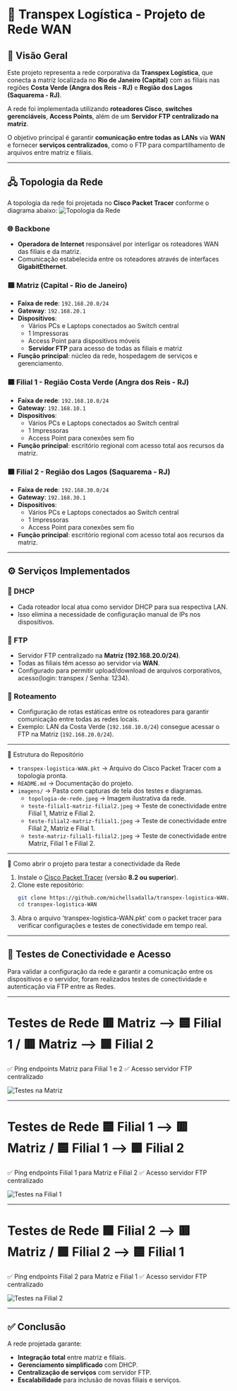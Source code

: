 # 🚛 Transpex Logística - Projeto de Rede WAN

## 📌 Visão Geral

Este projeto representa a rede corporativa da **Transpex Logística**, que conecta a matriz localizada no **Rio de Janeiro (Capital)** com as filiais nas regiões **Costa Verde (Angra dos Reis - RJ)** e **Região dos Lagos (Saquarema - RJ)**.  

A rede foi implementada utilizando **roteadores Cisco**, **switches gerenciáveis**, **Access Points**, além de um **Servidor FTP centralizado na matriz**.

O objetivo principal é garantir **comunicação entre todas as LANs** via **WAN** e fornecer **serviços centralizados**, como o FTP para compartilhamento de arquivos entre matriz e filiais.

---

## 🖧 Topologia da Rede

A topologia da rede foi projetada no **Cisco Packet Tracer** conforme o diagrama abaixo:
![Topologia da Rede](imagens/topologia-de-rede.jpeg)

### 🌐 Backbone

- **Operadora de Internet** responsável por interligar os roteadores WAN das filiais e da matriz.
- Comunicação estabelecida entre os roteadores através de interfaces **GigabitEthernet**.

### 🟥 Matriz (Capital - Rio de Janeiro)

- **Faixa de rede**: `192.168.20.0/24`
- **Gateway**: `192.168.20.1`
- **Dispositivos**:
  - Vários PCs e Laptops conectados ao Switch central
  - 1 Impressoras
  - Access Point para dispositivos móveis
  - **Servidor FTP** para acesso de todas as filiais e matriz
- **Função principal**: núcleo da rede, hospedagem de serviços e gerenciamento.

### 🟦 Filial 1 - Região Costa Verde (Angra dos Reis - RJ)

- **Faixa de rede**: `192.168.10.0/24`
- **Gateway**: `192.168.10.1`
- **Dispositivos**:
  - Vários PCs e Laptops conectados ao Switch central
  - 1 Impressoras
  - Access Point para conexões sem fio
- **Função principal**: escritório regional com acesso total aos recursos da matriz.

### 🟩 Filial 2 - Região dos Lagos (Saquarema - RJ)

- **Faixa de rede**: `192.168.30.0/24`
- **Gateway**: `192.168.30.1`
- **Dispositivos**:
  - Vários PCs e Laptops conectados ao Switch central
  - 1 Impressoras
  - Access Point para conexões sem fio
- **Função principal**: escritório regional com acesso total aos recursos da matriz.

---

## ⚙️ Serviços Implementados

### 🔹 DHCP

- Cada roteador local atua como servidor DHCP para sua respectiva LAN.
- Isso elimina a necessidade de configuração manual de IPs nos dispositivos.

### 🔹 FTP

- Servidor FTP centralizado na **Matriz (192.168.20.0/24)**.
- Todas as filiais têm acesso ao servidor via **WAN**.
- Configurado para permitir upload/download de arquivos corporativos, acesso(login: transpex / Senha: 1234).

### 🔹 Roteamento

- Configuração de rotas estáticas entre os roteadores para garantir comunicação entre todas as redes locais.
- Exemplo: LAN da Costa Verde (`192.168.10.0/24`) consegue acessar o FTP na Matriz (`192.168.20.0/24`).

---

📂 Estrutura do Repositório

- `transpex-logistica-WAN.pkt` → Arquivo do Cisco Packet Tracer com a topologia pronta.
- `README.md` → Documentação do projeto.
- `imagens/` → Pasta com capturas de tela dos testes e diagramas.
  - `topologia-de-rede.jpeg` → Imagem ilustrativa da rede.
  - `teste-filial1-matriz-filial2.jpeg` → Teste de conectividade entre Filial 1, Matriz e Filial 2.
  - `teste-filial2-matriz-filial1.jpeg` → Teste de conectividade entre Filial 2, Matriz e Filial 1.
  - `teste-matriz-filial1-filial2.jpeg` → Teste de conectividade entre Matriz, Filial 1 e Filial 2.

---

🚀 Como abrir o projeto para testar a conectividade da Rede

1. Instale o [Cisco Packet Tracer](https://www.netacad.com/courses/packet-tracer) (versão **8.2 ou superior**).
2. Clone este repositório:
   ```bash
   git clone https://github.com/michellsadalla/transpex-logistica-WAN.git
   cd transpex-logistica-WAN
   ```
3. Abra o arquivo 'transpex-logistica-WAN.pkt' com o packet tracer para verificar configurações e testes de conectividade em tempo real.

---

## 📡 Testes de Conectividade e Acesso

Para validar a configuração da rede e garantir a comunicação entre os dispositivos e o servidor, foram realizados testes de conectividade e autenticação via FTP entre as Redes.

---

# Testes de Rede 🟥 Matriz --> 🟦 Filial 1 / 🟥 Matriz --> 🟩 Filial 2

✅ Ping endpoints Matriz para Filial 1 e 2
✅ Acesso servidor FTP centralizado

![Testes na Matriz](imagens/teste-matriz-filial1-filial2.jpeg)

---

# Testes de Rede 🟦 Filial 1 --> 🟥 Matriz / 🟦 Filial 1 --> 🟩 Filial 2

✅ Ping endpoints Filial 1 para Matriz e Filial 2
✅ Acesso servidor FTP centralizado

![Testes na Filial 1](imagens/teste-filial1-matriz-filial2.jpeg)

---

# Testes de Rede 🟩 Filial 2 --> 🟥 Matriz / 🟩 Filial 2 --> 🟦 Filial 1

✅ Ping endpoints Filial 2 para Matriz e Filial 1
✅ Acesso servidor FTP centralizado

![Testes na Filial 2](imagens/teste-filial2-matriz-filial1.jpeg)

---

## ✅ Conclusão

A rede projetada garante:

- **Integração total** entre matriz e filiais.
- **Gerenciamento simplificado** com DHCP.
- **Centralização de serviços** com servidor FTP.
- **Escalabilidade** para inclusão de novas filiais e serviços.
